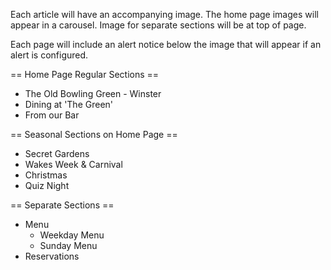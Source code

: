 Each article will have an accompanying image.  The home page images will appear in a carousel.  Image for separate
sections will be at top of page.

Each page will include an alert notice below the image that will appear if an alert is configured.

== Home Page Regular Sections ==

+ The Old Bowling Green - Winster
+ Dining at 'The Green'
+ From our Bar

== Seasonal Sections on Home Page ==

+ Secret Gardens
+ Wakes Week & Carnival
+ Christmas
+ Quiz Night

== Separate Sections ==

+ Menu
  - Weekday Menu
  - Sunday Menu
+ Reservations

